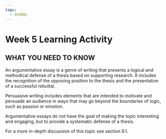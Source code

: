 ```yaml
---
tags:
  - SCHOOL
---
```


# Week 5 Learning Activity

## WHAT YOU NEED TO KNOW

An argumentative essay is a genre of writing that presents a logical and methodical defense of a thesis based on supporting research. It includes the recognition of the opposing position to the thesis and the presentation of a successful rebuttal.

Persuasive writing includes elements that are intended to motivate and persuade an audience in ways that may go beyond the boundaries of logic, such as passion or emotion.

Argumentative essays do not have the goal of making the topic interesting and engaging, but to provide a systematic defense of a thesis.

For a more in-depth discussion of this topic see section 9.1.
